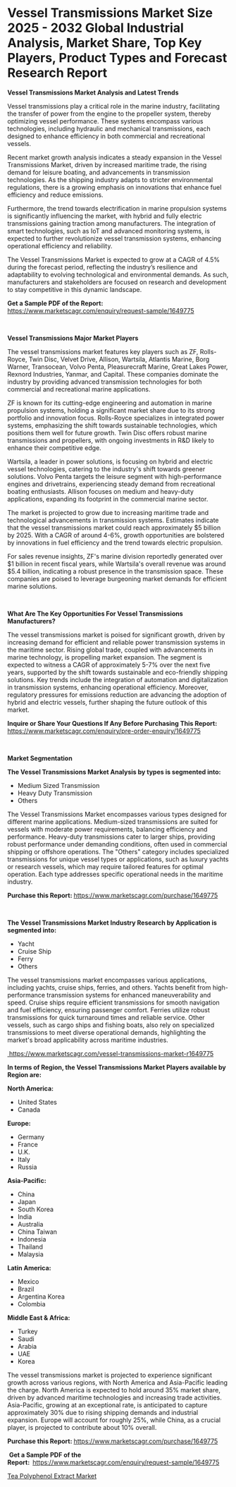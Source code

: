 <p><h1>Vessel Transmissions Market Size 2025 - 2032 Global Industrial Analysis, Market Share, Top Key Players, Product Types and Forecast Research Report</h1></p><p><strong>Vessel Transmissions Market Analysis and Latest Trends</strong></p>
<p><p>Vessel transmissions play a critical role in the marine industry, facilitating the transfer of power from the engine to the propeller system, thereby optimizing vessel performance. These systems encompass various technologies, including hydraulic and mechanical transmissions, each designed to enhance efficiency in both commercial and recreational vessels.</p><p>Recent market growth analysis indicates a steady expansion in the Vessel Transmissions Market, driven by increased maritime trade, the rising demand for leisure boating, and advancements in transmission technologies. As the shipping industry adapts to stricter environmental regulations, there is a growing emphasis on innovations that enhance fuel efficiency and reduce emissions. </p><p>Furthermore, the trend towards electrification in marine propulsion systems is significantly influencing the market, with hybrid and fully electric transmissions gaining traction among manufacturers. The integration of smart technologies, such as IoT and advanced monitoring systems, is expected to further revolutionize vessel transmission systems, enhancing operational efficiency and reliability.</p><p>The Vessel Transmissions Market is expected to grow at a CAGR of 4.5% during the forecast period, reflecting the industry’s resilience and adaptability to evolving technological and environmental demands. As such, manufacturers and stakeholders are focused on research and development to stay competitive in this dynamic landscape.</p></p>
<p><strong>Get a Sample PDF of the Report:&nbsp;</strong> <a href="https://www.marketscagr.com/enquiry/request-sample/1649775?utm_campaign=2483&utm_medium=2&utm_source=Github&utm_content=ia&utm_term=26032025&utm_id=vessel-transmissions">https://www.marketscagr.com/enquiry/request-sample/1649775</a></p>
<p>&nbsp;</p>
<p><strong>Vessel Transmissions Major Market Players</strong></p>
<p><p>The vessel transmissions market features key players such as ZF, Rolls-Royce, Twin Disc, Velvet Drive, Allison, Wartsila, Atlantis Marine, Borg Warner, Transocean, Volvo Penta, Pleasurecraft Marine, Great Lakes Power, Rexnord Industries, Yanmar, and Capital. These companies dominate the industry by providing advanced transmission technologies for both commercial and recreational marine applications.</p><p>ZF is known for its cutting-edge engineering and automation in marine propulsion systems, holding a significant market share due to its strong portfolio and innovation focus. Rolls-Royce specializes in integrated power systems, emphasizing the shift towards sustainable technologies, which positions them well for future growth. Twin Disc offers robust marine transmissions and propellers, with ongoing investments in R&D likely to enhance their competitive edge.</p><p>Wartsila, a leader in power solutions, is focusing on hybrid and electric vessel technologies, catering to the industry's shift towards greener solutions. Volvo Penta targets the leisure segment with high-performance engines and drivetrains, experiencing steady demand from recreational boating enthusiasts. Allison focuses on medium and heavy-duty applications, expanding its footprint in the commercial marine sector.</p><p>The market is projected to grow due to increasing maritime trade and technological advancements in transmission systems. Estimates indicate that the vessel transmissions market could reach approximately $5 billion by 2025. With a CAGR of around 4-6%, growth opportunities are bolstered by innovations in fuel efficiency and the trend towards electric propulsion.</p><p>For sales revenue insights, ZF's marine division reportedly generated over $1 billion in recent fiscal years, while Wartsila's overall revenue was around $5.4 billion, indicating a robust presence in the transmission space. These companies are poised to leverage burgeoning market demands for efficient marine solutions.</p></p>
<p>&nbsp;</p>
<p><strong>What Are The Key Opportunities For Vessel Transmissions Manufacturers?</strong></p>
<p><p>The vessel transmissions market is poised for significant growth, driven by increasing demand for efficient and reliable power transmission systems in the maritime sector. Rising global trade, coupled with advancements in marine technology, is propelling market expansion. The segment is expected to witness a CAGR of approximately 5-7% over the next five years, supported by the shift towards sustainable and eco-friendly shipping solutions. Key trends include the integration of automation and digitalization in transmission systems, enhancing operational efficiency. Moreover, regulatory pressures for emissions reduction are advancing the adoption of hybrid and electric vessels, further shaping the future outlook of this market.</p></p>
<p><strong>Inquire or Share Your Questions If Any Before Purchasing This Report:</strong> <a href="https://www.marketscagr.com/enquiry/pre-order-enquiry/1649775?utm_campaign=2483&utm_medium=2&utm_source=Github&utm_content=ia&utm_term=26032025&utm_id=vessel-transmissions">https://www.marketscagr.com/enquiry/pre-order-enquiry/1649775</a></p>
<p>&nbsp;</p>
<p><strong>Market Segmentation</strong></p>
<p><strong>The Vessel Transmissions Market Analysis by types is segmented into:</strong></p>
<p><ul><li>Medium Sized Transmission</li><li>Heavy Duty Transmission</li><li>Others</li></ul></p>
<p><p>The Vessel Transmissions Market encompasses various types designed for different marine applications. Medium-sized transmissions are suited for vessels with moderate power requirements, balancing efficiency and performance. Heavy-duty transmissions cater to larger ships, providing robust performance under demanding conditions, often used in commercial shipping or offshore operations. The "Others" category includes specialized transmissions for unique vessel types or applications, such as luxury yachts or research vessels, which may require tailored features for optimal operation. Each type addresses specific operational needs in the maritime industry.</p></p>
<p><strong>Purchase this Report:&nbsp;</strong><a href="https://www.marketscagr.com/purchase/1649775?utm_campaign=2483&utm_medium=2&utm_source=Github&utm_content=ia&utm_term=26032025&utm_id=vessel-transmissions">https://www.marketscagr.com/purchase/1649775</a></p>
<p>&nbsp;</p>
<p><strong>The Vessel Transmissions Market Industry Research by Application is segmented into:</strong></p>
<p><ul><li>Yacht</li><li>Cruise Ship</li><li>Ferry</li><li>Others</li></ul></p>
<p><p>The vessel transmissions market encompasses various applications, including yachts, cruise ships, ferries, and others. Yachts benefit from high-performance transmission systems for enhanced maneuverability and speed. Cruise ships require efficient transmissions for smooth navigation and fuel efficiency, ensuring passenger comfort. Ferries utilize robust transmissions for quick turnaround times and reliable service. Other vessels, such as cargo ships and fishing boats, also rely on specialized transmissions to meet diverse operational demands, highlighting the market's broad applicability across maritime industries.</p></p>
<p><a href="https://www.marketscagr.com/vessel-transmissions-market-r1649775?utm_campaign=2483&utm_medium=2&utm_source=Github&utm_content=ia&utm_term=26032025&utm_id=vessel-transmissions">&nbsp;https://www.marketscagr.com/vessel-transmissions-market-r1649775</a></p>
<p><strong>In terms of Region, the Vessel Transmissions Market Players available by Region are:</strong></p>
<p>
    <p> <strong> North America: </strong>
        <ul>
            <li>United States</li>
            <li>Canada</li>
        </ul>
        </p> 
    <p> <strong> Europe: </strong>
        <ul>
            <li>Germany</li>
            <li>France</li>
            <li>U.K.</li>
            <li>Italy</li>
            <li>Russia</li>
        </ul>
        </p> 
    <p> <strong> Asia-Pacific: </strong>
        <ul>
            <li>China</li>
            <li>Japan</li>
            <li>South Korea</li>
            <li>India</li>
            <li>Australia</li>
            <li>China Taiwan</li>
            <li>Indonesia</li>
            <li>Thailand</li>
            <li>Malaysia</li>
        </ul>
        </p> 
    <p> <strong> Latin America: </strong>
        <ul>
            <li>Mexico</li>
            <li>Brazil</li>
            <li>Argentina Korea</li>
            <li>Colombia</li>
        </ul>
        </p> 
    <p> <strong> Middle East & Africa: </strong>
        <ul>
            <li>Turkey</li>
            <li>Saudi</li>
            <li>Arabia</li>
            <li>UAE</li>
            <li>Korea</li>
        </ul>
    </p>
    </p>
<p><p>The vessel transmissions market is projected to experience significant growth across various regions, with North America and Asia-Pacific leading the charge. North America is expected to hold around 35% market share, driven by advanced maritime technologies and increasing trade activities. Asia-Pacific, growing at an exceptional rate, is anticipated to capture approximately 30% due to rising shipping demands and industrial expansion. Europe will account for roughly 25%, while China, as a crucial player, is projected to contribute about 10% overall.</p></p>
<p><strong>Purchase this Report: </strong><a href="https://www.marketscagr.com/purchase/1649775?utm_campaign=2483&utm_medium=2&utm_source=Github&utm_content=ia&utm_term=26032025&utm_id=vessel-transmissions">https://www.marketscagr.com/purchase/1649775</a></p>
<p>&nbsp;<strong>Get a Sample PDF of the Report:&nbsp;&nbsp;</strong><a href="https://www.marketscagr.com/enquiry/request-sample/1649775?utm_campaign=2483&utm_medium=2&utm_source=Github&utm_content=ia&utm_term=26032025&utm_id=vessel-transmissions">https://www.marketscagr.com/enquiry/request-sample/1649775</a></p>
<p><strong></strong></p>
<p><p><a href="https://github.com/ParvinKhatun77/Market-Research-Report-List-2/blob/main/tea-polyphenol-extract-market.md?utm_campaign=2483&utm_medium=2&utm_source=Github&utm_content=ia&utm_term=26032025&utm_id=vessel-transmissions">Tea Polyphenol Extract Market</a></p></p>